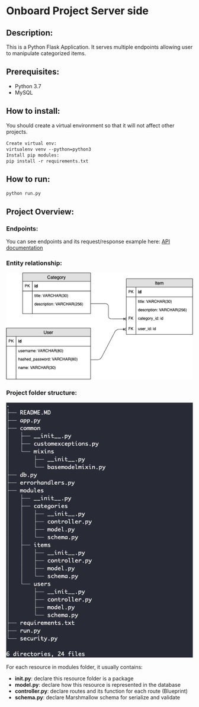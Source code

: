 # Onboard Project Server side
## Description:
This is a Python Flask Application. It serves multiple endpoints allowing user to manipulate categorized items.

## Prerequisites:
- Python 3.7
- MySQL

## How to install:
You should create a virtual environment so that it will not affect other projects.
``` 
Create virtual env: 
virtualenv venv --python=python3
Install pip modules:
pip install -r requirements.txt
```
## How to run:
``` 
python run.py
```

## Project Overview:
### Endpoints:
You can see endpoints and its request/response example here:
[API documentation](https://documenter.getpostman.com/view/6660523/SVtVVoQ3?version=latest)

### Entity relationship:
![Entity-R](../Markdown/Onboard_EntityRelation.png)

### Project folder structure:
![Folder-Structure](../Markdown/ServerStructure2.png)

For each resource in modules folder, it usually contains:
- **init.py**: declare this resource folder is a package
- **model.py**: declare how this resource is represented in the database
- **controller.py**: declare routes and its function for each route (Blueprint)
- **schema.py**: declare Marshmallow schema for serialize and validate




